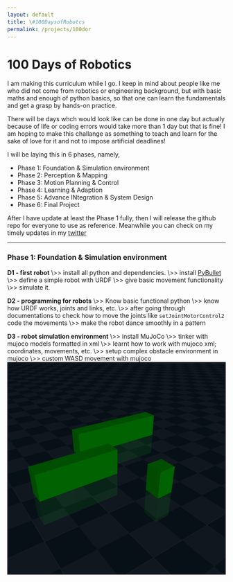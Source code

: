 ```yaml
---
layout: default
title: \#100DaysofRobotcs
permalink: /projects/100dor
---
```


# 100 Days of Robotics

I am making this curriculum while I go. I keep in mind about people like me who did not come from robotics or engineering background, but with basic maths and enough of python basics, so that one can learn the fundamentals and get a grasp by hands-on practice.

There will be days whch would look like can be done in one day but actually because of life or coding errors would take more than 1 day but that is fine! I am hoping to make this challange as something to teach and learn for the sake of love for it and not to impose artificial deadlines!

I will be laying this in 6 phases, namely,
- Phase 1: Foundation & Simulation environment
- Phase 2: Perception & Mapping
- Phase 3: Motion Planning & Control
- Phase 4: Learning & Adaption
- Phase 5: Advance INtegration & System Design
- Phase 6: Final Project

After I have update at least the Phase 1 fully, then I will release the github repo for everyone to use as reference. Meanwhile you can check on my timely updates in my [twitter](https://twitter.com/tumaro1001)

---

### Phase 1: Foundation & Simulation environment

**D1 - first robot**
\\>> install all python and dependencies.
\\>> install [PyBullet](https://pybullet.org/wordpress/index.php/forum-2/)
\\>> define a simple robot with URDF 
\\>> give basic movement functionality
\\>> simulate it.

**D2 - programming for robots**
\\>> Know basic functional python
\\>> know how URDF works, joints and links, etc.
\\>> after going through documentations to check how to move the joints like `setJointMotorControl2` code the movements
\\>> make the robot dance smoothly in a pattern

**D3 - robot simulation environment**
\\>> install MuJoCo
\\>> tinker with mujoco models formatted in xml
\\>> learnt how to work with mujoco xml; coordinates, movements, etc.
\\>> setup complex obstacle environment in mujoco
\\>> custom WASD movement with mujoco
![image](pages/images/d3_obstacles1.png)
